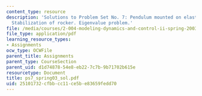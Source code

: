 ```yaml
---
content_type: resource
description: 'Solutions to Problem Set No. 7: Pendulum mounted on elastic support.
  Stabilization of rocker. Eigenvalue problem.'
file: /media/courses/2-004-modeling-dynamics-and-control-ii-spring-2003/25101732cfbbcc11ce5be83659fedd70_ps7_spring03_sol.pdf
file_type: application/pdf
learning_resource_types:
- Assignments
ocw_type: OCWFile
parent_title: Assignments
parent_type: CourseSection
parent_uid: d1d74878-54e8-eb22-7c7b-9b71702b615e
resourcetype: Document
title: ps7_spring03_sol.pdf
uid: 25101732-cfbb-cc11-ce5b-e83659fedd70
---
```

